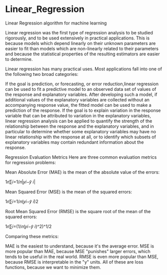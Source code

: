 # Linear_Regression
Linear Regression algorithm for machine learning

Linear regression was the first type of regression analysis to be studied rigorously, and to be used extensively in practical applications. This is because models which depend linearly on their unknown parameters are easier to fit than models which are non-linearly related to their parameters and because the statistical properties of the resulting estimators are easier to determine.

Linear regression has many practical uses. Most applications fall into one of the following two broad categories:

If the goal is prediction, or forecasting, or error reduction,linear regression can be used to fit a predictive model to an observed data set of values of the response and explanatory variables. After developing such a model, if additional values of the explanatory variables are collected without an accompanying response value, the fitted model can be used to make a prediction of the response.
If the goal is to explain variation in the response variable that can be attributed to variation in the explanatory variables, linear regression analysis can be applied to quantify the strength of the relationship between the response and the explanatory variables, and in particular to determine whether some explanatory variables may have no linear relationship with the response at all, or to identify which subsets of explanatory variables may contain redundant information about the response.

Regression Evaluation Metrics
Here are three common evaluation metrics for regression problems:

Mean Absolute Error (MAE) is the mean of the absolute value of the errors:

1𝑛∑𝑖=1/𝑛|𝑦𝑖−𝑦̂ 𝑖|
 
Mean Squared Error (MSE) is the mean of the squared errors:

1𝑛∑𝑖=1/𝑛(𝑦𝑖−𝑦̂ 𝑖)2
 
Root Mean Squared Error (RMSE) is the square root of the mean of the squared errors:

1𝑛∑𝑖=(1/𝑛(𝑦𝑖−𝑦̂ 𝑖)^2)^1/2
 
Comparing these metrics:

MAE is the easiest to understand, because it's the average error.
MSE is more popular than MAE, because MSE "punishes" larger errors, which tends to be useful in the real world.
RMSE is even more popular than MSE, because RMSE is interpretable in the "y" units.
All of these are loss functions, because we want to minimize them.
